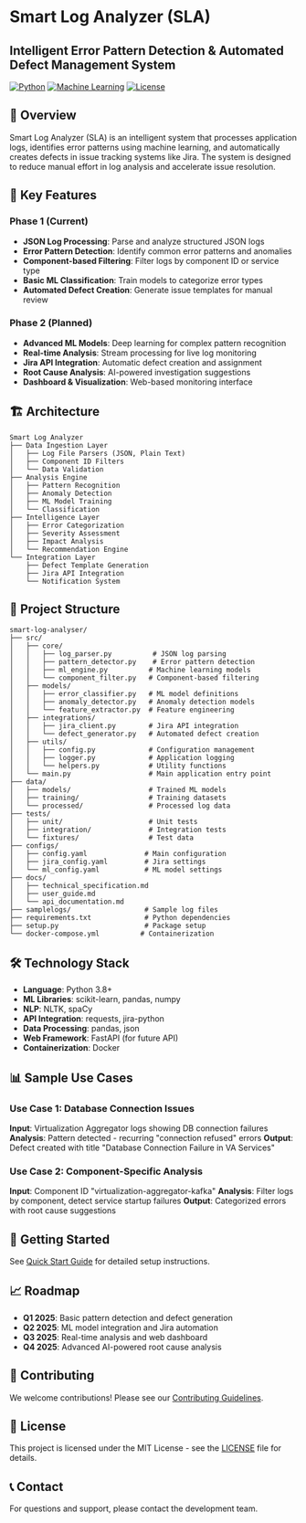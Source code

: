 # Smart Log Analyzer (SLA)
## Intelligent Error Pattern Detection & Automated Defect Management System

[![Python](https://img.shields.io/badge/Python-3.8+-blue.svg)](https://python.org)
[![Machine Learning](https://img.shields.io/badge/ML-Enabled-green.svg)](https://scikit-learn.org)
[![License](https://img.shields.io/badge/License-MIT-yellow.svg)](LICENSE)

## 🎯 Overview

Smart Log Analyzer (SLA) is an intelligent system that processes application logs, identifies error patterns using machine learning, and automatically creates defects in issue tracking systems like Jira. The system is designed to reduce manual effort in log analysis and accelerate issue resolution.

## 🚀 Key Features

### Phase 1 (Current)
- **JSON Log Processing**: Parse and analyze structured JSON logs
- **Error Pattern Detection**: Identify common error patterns and anomalies
- **Component-based Filtering**: Filter logs by component ID or service type
- **Basic ML Classification**: Train models to categorize error types
- **Automated Defect Creation**: Generate issue templates for manual review

### Phase 2 (Planned)
- **Advanced ML Models**: Deep learning for complex pattern recognition
- **Real-time Analysis**: Stream processing for live log monitoring
- **Jira API Integration**: Automatic defect creation and assignment
- **Root Cause Analysis**: AI-powered investigation suggestions
- **Dashboard & Visualization**: Web-based monitoring interface

## 🏗 Architecture

```
Smart Log Analyzer
├── Data Ingestion Layer
│   ├── Log File Parsers (JSON, Plain Text)
│   ├── Component ID Filters
│   └── Data Validation
├── Analysis Engine
│   ├── Pattern Recognition
│   ├── Anomaly Detection
│   ├── ML Model Training
│   └── Classification
├── Intelligence Layer
│   ├── Error Categorization
│   ├── Severity Assessment
│   ├── Impact Analysis
│   └── Recommendation Engine
└── Integration Layer
    ├── Defect Template Generation
    ├── Jira API Integration
    └── Notification System
```

## 📁 Project Structure

```
smart-log-analyser/
├── src/
│   ├── core/
│   │   ├── log_parser.py          # JSON log parsing
│   │   ├── pattern_detector.py    # Error pattern detection
│   │   ├── ml_engine.py          # Machine learning models
│   │   └── component_filter.py   # Component-based filtering
│   ├── models/
│   │   ├── error_classifier.py   # ML model definitions
│   │   ├── anomaly_detector.py   # Anomaly detection models
│   │   └── feature_extractor.py  # Feature engineering
│   ├── integrations/
│   │   ├── jira_client.py        # Jira API integration
│   │   └── defect_generator.py   # Automated defect creation
│   ├── utils/
│   │   ├── config.py             # Configuration management
│   │   ├── logger.py             # Application logging
│   │   └── helpers.py            # Utility functions
│   └── main.py                   # Main application entry point
├── data/
│   ├── models/                   # Trained ML models
│   ├── training/                 # Training datasets
│   └── processed/                # Processed log data
├── tests/
│   ├── unit/                     # Unit tests
│   ├── integration/              # Integration tests
│   └── fixtures/                 # Test data
├── configs/
│   ├── config.yaml              # Main configuration
│   ├── jira_config.yaml         # Jira settings
│   └── ml_config.yaml           # ML model settings
├── docs/
│   ├── technical_specification.md
│   ├── user_guide.md
│   └── api_documentation.md
├── samplelogs/                  # Sample log files
├── requirements.txt             # Python dependencies
├── setup.py                     # Package setup
└── docker-compose.yml          # Containerization
```

## 🛠 Technology Stack

- **Language**: Python 3.8+
- **ML Libraries**: scikit-learn, pandas, numpy
- **NLP**: NLTK, spaCy
- **API Integration**: requests, jira-python
- **Data Processing**: pandas, json
- **Web Framework**: FastAPI (for future API)
- **Containerization**: Docker

## 📊 Sample Use Cases

### Use Case 1: Database Connection Issues
**Input**: Virtualization Aggregator logs showing DB connection failures
**Analysis**: Pattern detected - recurring "connection refused" errors
**Output**: Defect created with title "Database Connection Failure in VA Services"

### Use Case 2: Component-Specific Analysis
**Input**: Component ID "virtualization-aggregator-kafka"
**Analysis**: Filter logs by component, detect service startup failures
**Output**: Categorized errors with root cause suggestions

## 🚦 Getting Started

See [Quick Start Guide](docs/user_guide.md) for detailed setup instructions.

## 📈 Roadmap

- **Q1 2025**: Basic pattern detection and defect generation
- **Q2 2025**: ML model integration and Jira automation
- **Q3 2025**: Real-time analysis and web dashboard
- **Q4 2025**: Advanced AI-powered root cause analysis

## 🤝 Contributing

We welcome contributions! Please see our [Contributing Guidelines](CONTRIBUTING.md).

## 📄 License

This project is licensed under the MIT License - see the [LICENSE](LICENSE) file for details.

## 📞 Contact

For questions and support, please contact the development team.
